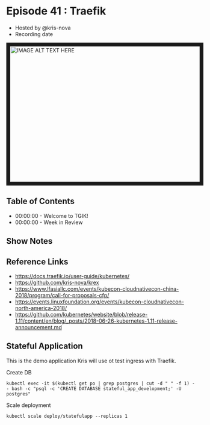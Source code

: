 # Episode 41 : Traefik

- Hosted by @kris-nova
- Recording date

<!--- Thumbnailed embed of the video, n8Xo_ghCIOSY is the video id from the youtube url
Note the 0.jpg for the thumbnail --->

<a href="http://www.youtube.com/watch?feature=player_embedded&v=NObVcDG3ADM
" target="_blank"><img src="http://img.youtube.com/vi/NObVcDG3ADM/0.jpg"
alt="IMAGE ALT TEXT HERE" width="640" height="360" border="10" /></a>

## Table of Contents

- 00:00:00 - Welcome to TGIK!
- 00:00:00 - Week in Review

## Show Notes


## Reference Links

 - https://docs.traefik.io/user-guide/kubernetes/
 - https://github.com/kris-nova/krex
 - https://www.lfasiallc.com/events/kubecon-cloudnativecon-china-2018/program/call-for-proposals-cfp/
 - https://events.linuxfoundation.org/events/kubecon-cloudnativecon-north-america-2018/
 - https://github.com/kubernetes/website/blob/release-1.11/content/en/blog/_posts/2018-06-26-kubernetes-1.11-release-announcement.md

## Stateful Application

This is the demo application Kris will use ot test ingress with Traefik.

Create DB

```
kubectl exec -it $(kubectl get po | grep postgres | cut -d " " -f 1) -- bash -c "psql -c 'CREATE DATABASE stateful_app_development;' -U postgres"
```

Scale deployment
```
kubectl scale deploy/statefulapp --replicas 1
```
